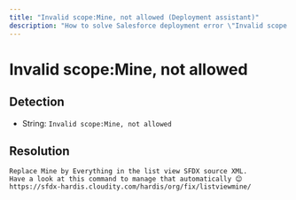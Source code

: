 ```yaml
---
title: "Invalid scope:Mine, not allowed (Deployment assistant)"
description: "How to solve Salesforce deployment error \"Invalid scope:Mine, not allowed\""
---
```

<!-- markdownlint-disable MD013 -->
# Invalid scope:Mine, not allowed

## Detection

- String: `Invalid scope:Mine, not allowed`

## Resolution

```shell
Replace Mine by Everything in the list view SFDX source XML.
Have a look at this command to manage that automatically 😊
https://sfdx-hardis.cloudity.com/hardis/org/fix/listviewmine/ 

```
